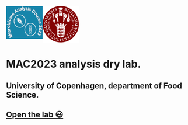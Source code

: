 <div style="display: flex; flex-direction: row;">
    <div>
        <img src="https://github.com/farhadm1990/MAC2023.github.io/blob/main/logo.png" alt="Logo" width="100px" height="90px" />
    </div>
    <div>
        <img src="https://github.com/farhadm1990/MAC2023.github.io/blob/main/Ku-logo.png" alt="KU Logo" width="100px" height="100px" />
    </div>
</div>





# MAC2023 analysis dry lab.
## University of Copenhagen, department of Food Science.

## [Open the lab 😃](https://farhadm1990.github.io/MAC2023.github.io/)

